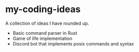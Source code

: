 # my-coding-ideas
A collection of ideas I have rounded up.

- Basic command parser in Rust
- Game of life implementation
- Discord bot that implements posix commands and syntax
